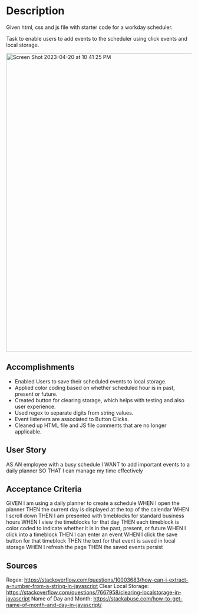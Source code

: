 # Description
Given html, css and js file with starter code for a workday scheduler.

Task to enable users to add events to the scheduler using click events and local storage.


<img width="810" alt="Screen Shot 2023-04-20 at 10 41 25 PM" src="https://user-images.githubusercontent.com/127701178/233528976-59c9f15d-709b-4acc-836a-17601576afb0.png">


## Accomplishments
- Enabled Users to save their scheduled events to local storage.
- Applied color coding based on whether scheduled hour is in past, present or future.
- Created button for clearing storage, which helps with testing and also user experience.
- Used regex to separate digits from string values.
- Event listeners are associated to Button Clicks.
- Cleaned up HTML file and JS file comments that are no longer applicable.


## User Story

AS AN employee with a busy schedule
I WANT to add important events to a daily planner
SO THAT I can manage my time effectively

## Acceptance Criteria


GIVEN I am using a daily planner to create a schedule
WHEN I open the planner
THEN the current day is displayed at the top of the calendar
WHEN I scroll down
THEN I am presented with timeblocks for standard business hours
WHEN I view the timeblocks for that day
THEN each timeblock is color coded to indicate whether it is in the past, present, or future
WHEN I click into a timeblock
THEN I can enter an event
WHEN I click the save button for that timeblock
THEN the text for that event is saved in local storage
WHEN I refresh the page
THEN the saved events persist

## Sources
Regex: https://stackoverflow.com/questions/10003683/how-can-i-extract-a-number-from-a-string-in-javascript
Clear Local Storage: https://stackoverflow.com/questions/7667958/clearing-localstorage-in-javascript
Name of Day and Month: https://stackabuse.com/how-to-get-name-of-month-and-day-in-javascript/
